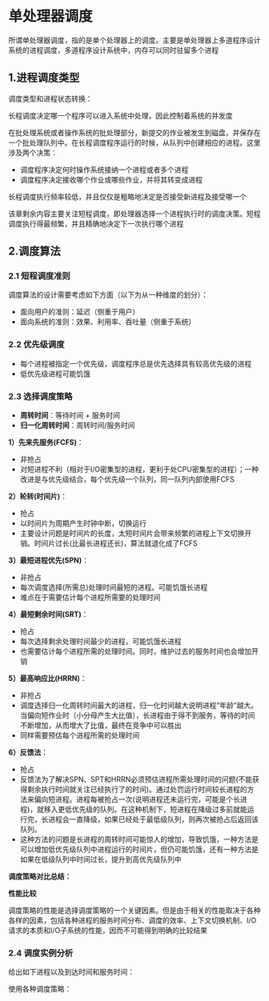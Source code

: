 # 单处理器调度

所谓单处理器调度，指的是单个处理器上的调度。主要是单处理器上多道程序设计系统的进程调度，多道程序设计系统中，内存可以同时驻留多个进程

## 1.进程调度类型

调度类型和进程状态转换：

长程调度决定哪一个程序可以进入系统中处理，因此控制着系统的并发度

在批处理系统或者操作系统的批处理部分，新提交的作业被发生到磁盘，并保存在一个批处理队列中。在长程调度程序运行的时候，从队列中创建相应的进程。这里涉及两个决策：

-   调度程序决定何时操作系统接纳一个进程或者多个进程
-   调度程序决定接收哪个作业或哪些作业，并将其转变成进程

长程调度执行频率较低，并且仅仅是粗略地决定是否接受新进程及接受哪一个

该章剩余内容主要关注短程调度，即处理器选择一个进程执行时的调度决策。短程调度执行得最频繁，并且精确地决定下一次执行哪个进程

## 2.调度算法

### 2.1 短程调度准则

调度算法的设计需要考虑如下方面（以下为从一种维度的划分）：

-   面向用户的准则：延迟（侧重于用户）
-   面向系统的准则：效果、利用率、吞吐量（侧重于系统）

### 2.2 优先级调度

-   每个进程被指定一个优先级，调度程序总是优先选择具有较高优先级的进程
-   低优先级进程可能饥饿

### 2.3 选择调度策略

-   **周转时间**：等待时间 + 服务时间
-   **归一化周转时间**：周转时间/服务时间

**1）先来先服务(FCFS)**：

-   非抢占
-   对短进程不利（相对于I/O密集型的进程，更利于处CPU密集型的进程）；一种改进是与优先级结合，每个优先级一个队列，同一队列内部使用FCFS

**2）轮转(时间片)**：

-   抢占
-   以时间片为周期产生时钟中断，切换运行
-   主要设计问题是时间片的长度，太短时间片会带来频繁的进程上下文切换开销。时间片过长(比最长进程还长)，算法就退化成了FCFS

**3）最短进程优先(SPN)**：

-   非抢占
-   每次调度选择(所需总)处理时间最短的进程。可能饥饿长进程
-   难点在于需要估计每个进程所需要的处理时间

**4）最短剩余时间(SRT)**：

-   抢占
-   每次选择剩余处理时间最少的进程，可能饥饿长进程
-   也需要估计每个进程所需的处理时间。同时，维护过去的服务时间也会增加开销

**5）最高响应比(HRRN)**：

-   非抢占
-   调度选择归一化周转时间最大的进程，归一化时间越大说明进程“年龄”越大。当偏向短作业时（小分母产生大比值），长进程由于得不到服务，等待的时间不断增加，从而增大了比值，最终在竞争中可以胜出
-   同样需要预估每个进程所需的处理时间

**6）反馈法**：

-   抢占
-   反馈法为了解决SPN、SPT和HRRN必须预估进程所需处理时间的问题(不能获得剩余执行时间就关注已经执行了的时间)。通过处罚运行时间较长进程的方法来偏向短进程。进程每被抢占一次(说明进程还未运行完，可能是个长进程)，就移入更低优先级的队列。在这种机制下，短进程在降级过多前就能运行完，长进程会一直降级，如果已经处于最低级队列，则再次被抢占后返回该队列。
-   这种方法的问题是长进程的周转时间可能惊人的增加，导致饥饿，一种方法是可以增加低优先级队列中进程运行的时间片，但仍可能饥饿，还有一种方法是如果在低级队列中时间过长，提升到高优先级队列中

**调度策略对比总结：**

**性能比较**

调度策略的性能是选择调度策略的一个关键因素。但是由于相关的性能取决于各种各样的因素，包括各种进程的服务时间分布、调度的效率、上下文切换机制、I/O请求的本质和I/O子系统的性能，因而不可能得到明确的比较结果

### 2.4 调度实例分析

给出如下进程以及到达时间和服务时间：

使用各种调度策略：